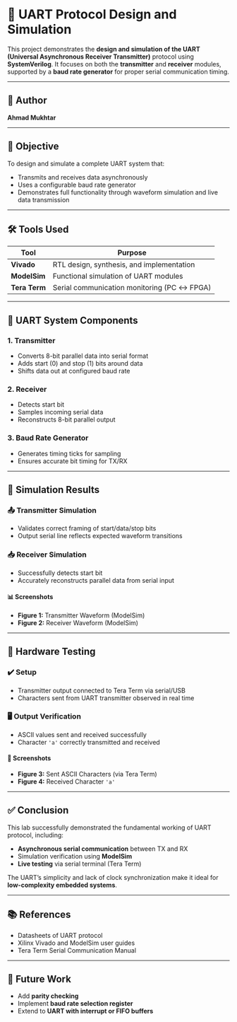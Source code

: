 # 📡 UART Protocol Design and Simulation

This project demonstrates the **design and simulation of the UART (Universal Asynchronous Receiver Transmitter)** protocol using **SystemVerilog**. It focuses on both the **transmitter** and **receiver** modules, supported by a **baud rate generator** for proper serial communication timing.

---

## 👤 Author

**Ahmad Mukhtar**  

---

## 🎯 Objective

To design and simulate a complete UART system that:
- Transmits and receives data asynchronously
- Uses a configurable baud rate generator
- Demonstrates full functionality through waveform simulation and live data transmission

---

## 🛠️ Tools Used

| Tool       | Purpose                                 |
|------------|------------------------------------------|
| **Vivado** | RTL design, synthesis, and implementation |
| **ModelSim** | Functional simulation of UART modules  |
| **Tera Term** | Serial communication monitoring (PC ↔ FPGA) |

---

## 🧩 UART System Components

### 1. **Transmitter**
- Converts 8-bit parallel data into serial format
- Adds start (0) and stop (1) bits around data
- Shifts data out at configured baud rate

### 2. **Receiver**
- Detects start bit
- Samples incoming serial data
- Reconstructs 8-bit parallel output

### 3. **Baud Rate Generator**
- Generates timing ticks for sampling
- Ensures accurate bit timing for TX/RX

---

## 🧪 Simulation Results

### 📤 Transmitter Simulation
- Validates correct framing of start/data/stop bits
- Output serial line reflects expected waveform transitions

### 📥 Receiver Simulation
- Successfully detects start bit
- Accurately reconstructs parallel data from serial input

#### 📊 Screenshots
- **Figure 1:** Transmitter Waveform (ModelSim)
- **Figure 2:** Receiver Waveform (ModelSim)

---

## 🧪 Hardware Testing

### ✔️ Setup
- Transmitter output connected to Tera Term via serial/USB
- Characters sent from UART transmitter observed in real time

### 🖥️ Output Verification
- ASCII values sent and received successfully
- Character `'a'` correctly transmitted and received

#### 📸 Screenshots
- **Figure 3:** Sent ASCII Characters (via Tera Term)
- **Figure 4:** Received Character `'a'`

---

## ✅ Conclusion

This lab successfully demonstrated the fundamental working of UART protocol, including:
- **Asynchronous serial communication** between TX and RX
- Simulation verification using **ModelSim**
- **Live testing** via serial terminal (Tera Term)

The UART’s simplicity and lack of clock synchronization make it ideal for **low-complexity embedded systems**.

---

## 📚 References

- Datasheets of UART protocol
- Xilinx Vivado and ModelSim user guides
- Tera Term Serial Communication Manual

---

## 🧠 Future Work

- Add **parity checking**
- Implement **baud rate selection register**
- Extend to **UART with interrupt or FIFO buffers**

